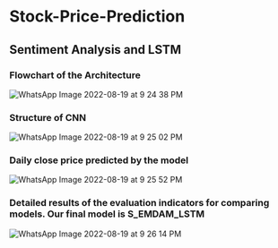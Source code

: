 # Stock-Price-Prediction
## Sentiment Analysis and LSTM

### Flowchart of the Architecture
![WhatsApp Image 2022-08-19 at 9 24 38 PM](https://user-images.githubusercontent.com/73030180/185661821-81eaa637-a173-4aa3-a7f2-d60c3238831a.jpeg)

### Structure of CNN
![WhatsApp Image 2022-08-19 at 9 25 02 PM](https://user-images.githubusercontent.com/73030180/185661839-8bcdb6a9-0a2c-45ae-832d-65e7daf25c42.jpeg)



### Daily close price predicted by the model </br>
![WhatsApp Image 2022-08-19 at 9 25 52 PM](https://user-images.githubusercontent.com/73030180/185661848-27ba9fb1-be85-4f2b-b6f1-28f583d3d868.jpeg)


### Detailed results of the evaluation indicators for comparing models. Our final model is S_EMDAM_LSTM
![WhatsApp Image 2022-08-19 at 9 26 14 PM](https://user-images.githubusercontent.com/73030180/185661859-94f700a1-377a-4faa-b6c8-7f25d5bd0148.jpeg)

